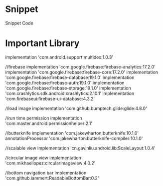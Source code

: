 # Snippet
Snippet Code

# Important Library

  implementation 'com.android.support:multidex:1.0.3'

  //firebase
  implementation 'com.google.firebase:firebase-analytics:17.2.0'
  implementation 'com.google.firebase:firebase-core:17.2.0'
  implementation 'com.google.firebase:firebase-database:19.1.0'
  implementation 'com.google.firebase:firebase-auth:19.1.0'
  implementation 'com.google.firebase:firebase-storage:19.1.0'
  implementation 'com.crashlytics.sdk.android:crashlytics:2.10.1'
  implementation 'com.firebaseui:firebase-ui-database:4.3.2'
  
  //load image
  implementation 'com.github.bumptech.glide:glide:4.8.0'
  
  //run time permission
  implementation 'com.master.android:permissionhelper:2.1'
  
  //butterknife
  implementation 'com.jakewharton:butterknife:10.1.0'
  annotationProcessor 'com.jakewharton:butterknife-compiler:10.1.0'
  
  //scalable view
  implementation 'cn.gavinliu.android.lib:ScaleLayout:1.0.4'
  
  //circular image view
  implementation 'com.mikhaellopez:circularimageview:4.0.2'
  
  //bottom navigation bar
  implementation 'com.github.iammert:ReadableBottomBar:0.2'
